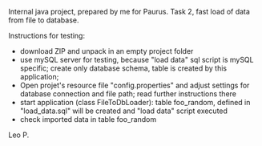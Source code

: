 Internal java project, prepared by me for Paurus. 
Task 2, fast load of data from file to database.

Instructions for testing: 
* download ZIP and unpack in an empty project folder
* use mySQL server for testing, because "load data" sql script is mySQL specific; create only database schema, table is created by this application;  
* Open projet's resource file "config.properties" and adjust settings for database connection and file path; 
  read further instructions there  
* start application (class FileToDbLoader): table foo_random, defined in "load_data.sql" will be created and "load data" script executed
* check imported data in table foo_random  

Leo P.
